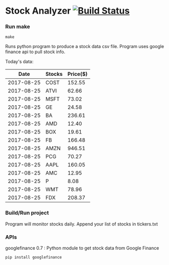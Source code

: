 # Stock Analyzer [![Build Status](https://travis-ci.org/ogoyal/StockAnalyzer.svg?branch=master)](https://travis-ci.org/ogoyal/StockAnalyzer)

### Run make
```
make
```

Runs python program to produce a stock data csv file. Program uses google finance api to pull stock info.

Today's data:

| Date| Stocks| Price($) | 
| --- | --- | ---  | 
| 2017-08-25| COST| 152.55 | 
| 2017-08-25| ATVI| 62.66 | 
| 2017-08-25| MSFT| 73.02 | 
| 2017-08-25| GE| 24.58 | 
| 2017-08-25| BA| 236.61 | 
| 2017-08-25| AMD| 12.40 | 
| 2017-08-25| BOX| 19.61 | 
| 2017-08-25| FB| 166.48 | 
| 2017-08-25| AMZN| 946.51 | 
| 2017-08-25| PCG| 70.27 | 
| 2017-08-25| AAPL| 160.05 | 
| 2017-08-25| AMC| 12.95 | 
| 2017-08-25| P| 8.08 | 
| 2017-08-25| WMT| 78.96 | 
| 2017-08-25| FDX| 208.37 | 

### Build/Run project

Program will monitor stocks daily. Append your list of stocks in tickers.txt

### APIs
googlefinance 0.7 : Python module to get stock data from Google Finance

```
pip install googlefinance
```

